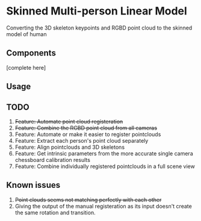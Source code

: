 # Skinned Multi-person Linear Model

Converting the 3D skeleton keypoints and RGBD point cloud to the skinned model of human

## Components

[complete here]


## Usage


## TODO

1. ~~Feature: Automate point cloud registeration~~
1. ~~Feature: Combine the RGBD point cloud from all cameras~~
1. Feature: Automate or make it easier to register pointclouds
1. Feature: Extract each person's point cloud separately
1. Feature: Align pointclouds and 3D skeletons
1. Feature: Get intrinsic parameters from the more accurate single camera chessboard calibration results
1. Feature: Combine individually registered pointclouds in a full scene view


## Known issues

1. ~~Point clouds seems not matching perfectly with each other~~
1. Giving the output of the manual registeration as its input doesn't create the same rotation and transition.

